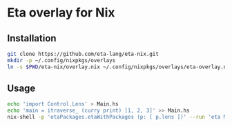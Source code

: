 # Eta overlay for Nix

## Installation

```bash
git clone https://github.com/eta-lang/eta-nix.git
mkdir -p ~/.config/nixpkgs/overlays
ln -s $PWD/eta-nix/overlay.nix ~/.config/nixpkgs/overlays/eta-overlay.nix
```

## Usage

```bash
echo 'import Control.Lens' > Main.hs
echo 'main = itraverse_ (curry print) [1, 2, 3]' >> Main.hs
nix-shell -p 'etaPackages.etaWithPackages (p: [ p.lens ])' --run 'eta Main.hs'
```
